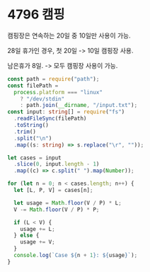 # 4796 캠핑

캠핑장은 연속하는 20일 중 10일만 사용이 가능.

28일 휴가인 경우, 첫 20일 -> 10일 캠핑장 사용.

남은휴가 8일. -> 모두 캠핑장 사용이 가능.

```typescript
const path = require("path");
const filePath =
  process.platform === "linux"
    ? "/dev/stdin"
    : path.join(__dirname, "/input.txt");
const input: string[] = require("fs")
  .readFileSync(filePath)
  .toString()
  .trim()
  .split("\n")
  .map((s: string) => s.replace("\r", ""));

let cases = input
  .slice(0, input.length - 1)
  .map((c) => c.split(" ").map(Number));

for (let n = 0; n < cases.length; n++) {
  let [L, P, V] = cases[n];

  let usage = Math.floor(V / P) * L;
  V -= Math.floor(V / P) * P;

  if (L < V) {
    usage += L;
  } else {
    usage += V;
  }
  console.log(`Case ${n + 1}: ${usage}`);
}
```
